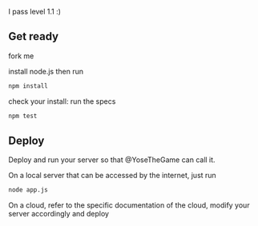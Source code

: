 I pass level 1.1 :)

## Get ready

fork me

install node.js then run

```sh
npm install
```

check your install: run the specs

```sh
npm test
```

## Deploy

Deploy and run your server so that @YoseTheGame can call it.

On a local server that can be accessed by the internet, just run

```sh
node app.js
```

On a cloud, refer to the specific documentation of the cloud, modify your server accordingly and deploy

